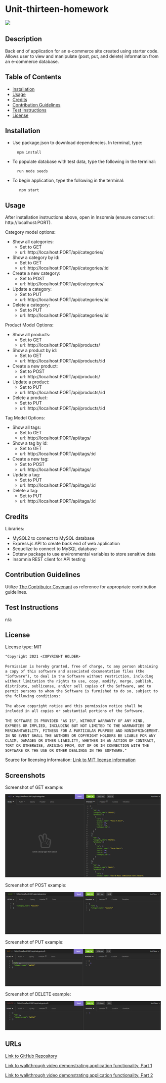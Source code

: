 # Unit-thirteen-homework

<img src='https://img.shields.io/badge/License-MIT-yellow.svg'>

## Description
Back end of application for an e-commerce site created using starter code. Allows user to view and manipulate (post, put, and delete) information from an e-commerce database.
  
## Table of Contents 
 - [Installation](#installation)
 - [Usage](#usage)
 - [Credits](#credits)
 - [Contribution Guidelines](#contribution-guidelines)
 - [Test Instructions](#test-instructions)
 - [License](#license)

## Installation
* Use package.json to download dependencies. In terminal, type:

        npm install
* To populate database with test data, type the following in the terminal:
    
        run node seeds
* To begin application, type the following in the terminal:
        
         npm start


## Usage
After installation instructions above, open in Insomnia (ensure correct url: http://localhost:PORT). 

Category model options:
* Show all categories:
    * Set to GET
    * url: http://localhost:PORT/api/categories/
* Show a category by id:
    * Set to GET
    * url: http://localhost:PORT/api/categories/:id
* Create a new category:
    * Set to POST
    * url: http://localhost:PORT/api/categories/
* Update a category:
    * Set to PUT
    * url: http://localhost:PORT/api/categories/:id
* Delete a category:
    * Set to PUT
    * url: http://localhost:PORT/api/categories/:id

Product Model Options: 
* Show all products:
    * Set to GET
    * url: http://localhost:PORT/api/products/
* Show a product by id:
    * Set to GET
    * url: http://localhost:PORT/api/products/:id
* Create a new product:
    * Set to POST
    * url: http://localhost:PORT/api/products/
* Update a product:
    * Set to PUT
    * url: http://localhost:PORT/api/products/:id
* Delete a product:
    * Set to PUT
    * url: http://localhost:PORT/api/products/:id

Tag Model Options: 
* Show all tags:
    * Set to GET
    * url: http://localhost:PORT/api/tags/
* Show a tag by id:
    * Set to GET
    * url: http://localhost:PORT/api/tags/:id
* Create a new tag:
    * Set to POST
    * url: http://localhost:PORT/api/tags/
* Update a tag:
    * Set to PUT
    * url: http://localhost:PORT/api/tags/:id
* Delete a tag:
    * Set to PUT
    * url: http://localhost:PORT/api/tags/:id

## Credits
Libraries:
* MySQL2 to connect to MySQL database 
* Express.js API to create back end of web application
* Sequelize to connect to MySQL database
* Dotenv package to use environmental variables to store sensitive data
* Insomnia REST client for API testing

## Contribution Guidelines
Utilize <a href= "https://www.contributor-covenant.org/version/2/0/code_of_conduct/code_of_conduct.md">The Contributor Covenant</a> as reference for appropriate contribution guidelines.

## Test Instructions
n/a

## License
License type: MIT

    "Copyright 2021 <COPYRIGHT HOLDER>

    Permission is hereby granted, free of charge, to any person obtaining a copy of this software and associated documentation files (the "Software"), to deal in the Software without restriction, including without limitation the rights to use, copy, modify, merge, publish, distribute, sublicense, and/or sell copies of the Software, and to permit persons to whom the Software is furnished to do so, subject to the following conditions:
    
    The above copyright notice and this permission notice shall be included in all copies or substantial portions of the Software.
    
    THE SOFTWARE IS PROVIDED "AS IS", WITHOUT WARRANTY OF ANY KIND, EXPRESS OR IMPLIED, INCLUDING BUT NOT LIMITED TO THE WARRANTIES OF MERCHANTABILITY, FITNESS FOR A PARTICULAR PURPOSE AND NONINFRINGEMENT. IN NO EVENT SHALL THE AUTHORS OR COPYRIGHT HOLDERS BE LIABLE FOR ANY CLAIM, DAMAGES OR OTHER LIABILITY, WHETHER IN AN ACTION OF CONTRACT, TORT OR OTHERWISE, ARISING FROM, OUT OF OR IN CONNECTION WITH THE SOFTWARE OR THE USE OR OTHER DEALINGS IN THE SOFTWARE."

Source for licensing information: <a href="https://opensource.org/licenses/MIT">Link to MIT license information</a>

## Screenshots

Screenshot of GET example:

<img src='assets\images\screenshot-insomnia-category-get.png' alt = 'Screenshot of GET example'>

Screenshot of POST example:

<img src='assets\images\screenshot-insomnia-category-post.png' alt = 'Screenshot of POST example'>

Screenshot of PUT example:

<img src='assets\images\screenshot-insomnia-category-put.png' alt = 'Screenshot of PUT example'>

Screenshot of DELETE example:

<img src='assets\images\screenshot-insomnia-category-delete.png' alt = 'Screenshot of DELETE example'>


## URLs
<a href="https://github.com/mlward639/Unit-thirteen-homework">Link to GitHub Repository</a>

<a href="https://drive.google.com/file/d/1SEs8hclL9pTqwJyGRT-3w7BIMZJocMK8/view">Link to walkthrough video demonstrating application functionality, Part 1</a>

<a href="https://drive.google.com/file/d/1zjHtuhhlkWithYQVZjxEOjdAF2bL78LZ/view">Link to walkthrough video demonstrating application functionality, Part 2</a>